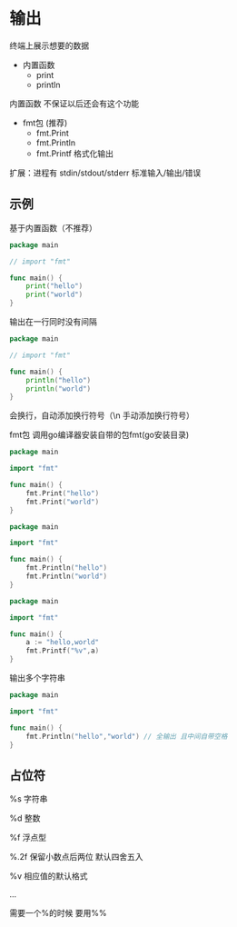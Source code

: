 # 输出
终端上展示想要的数据
* 内置函数
  * print
  * println

内置函数 不保证以后还会有这个功能

* fmt包 (推荐)
  * fmt.Print
  * fmt.Println
  * fmt.Printf 格式化输出
  
扩展：进程有 stdin/stdout/stderr 标准输入/输出/错误

## 示例
基于内置函数（不推荐）
```go
package main

// import "fmt"

func main() {
    print("hello")
    print("world")
}
```
输出在一行同时没有间隔
```go
package main

// import "fmt"

func main() {
    println("hello")
    println("world")
}
```
会换行，自动添加换行符号（\n 手动添加换行符号）

fmt包
调用go编译器安装自带的包fmt(go安装目录)
```go
package main

import "fmt"

func main() {
    fmt.Print("hello")
    fmt.Print("world")
}
```
```go
package main

import "fmt"

func main() {
    fmt.Println("hello")
    fmt.Println("world")
}
```
```go
package main

import "fmt"

func main() {
    a := "hello,world"
    fmt.Printf("%v",a)
}
```
输出多个字符串
```go
package main

import "fmt"

func main() {
    fmt.Println("hello","world") // 全输出 且中间自带空格
}
```
## 占位符
%s  字符串

%d  整数

%f  浮点型

%.2f  保留小数点后两位 默认四舍五入

%v  相应值的默认格式

...

需要一个%的时候 要用%%
